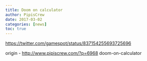 ```yaml
---
title: Doom on calculator
author: PipisCrew
date: 2017-03-02
categories: [news]
toc: true
---
```


https://twitter.com/gamespot/status/837154255693725696

origin - http://www.pipiscrew.com/?p=6968 doom-on-calculator